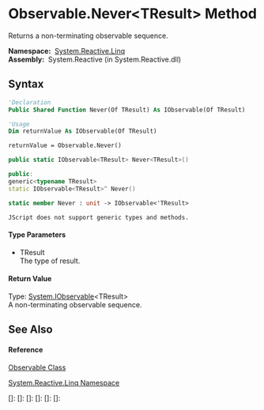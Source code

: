 # Observable.Never\<TResult\> Method

Returns a non-terminating observable sequence.

**Namespace:**  [System.Reactive.Linq](System.Reactive.Linq\System.Reactive.Linq.md)  
**Assembly:**  System.Reactive (in System.Reactive.dll)

## Syntax

```vb
'Declaration
Public Shared Function Never(Of TResult) As IObservable(Of TResult)
```

```vb
'Usage
Dim returnValue As IObservable(Of TResult)

returnValue = Observable.Never()
```

```csharp
public static IObservable<TResult> Never<TResult>()
```

```c++
public:
generic<typename TResult>
static IObservable<TResult>^ Never()
```

```fsharp
static member Never : unit -> IObservable<'TResult> 
```

```jscript
JScript does not support generic types and methods.
```

#### Type Parameters

- TResult  
  The type of result.

#### Return Value

Type: [System.IObservable](https://msdn.microsoft.com/en-us/library/Dd990377)\<TResult\>  
A non-terminating observable sequence.

## See Also

#### Reference

[Observable Class](Observable\Observable.md)

[System.Reactive.Linq Namespace](System.Reactive.Linq\System.Reactive.Linq.md)

[]: 
[]: 
[]: 
[]: 
[]: 
[]: 